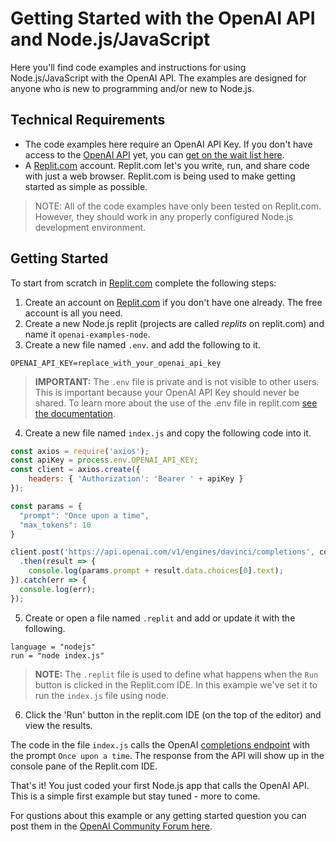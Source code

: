 # Getting Started with the OpenAI API and Node.js/JavaScript

Here you'll find code examples and instructions for using Node.js/JavaScript with the OpenAI API. The examples are designed for anyone who is new to programming and/or new to Node.js. 

## Technical Requirements

- The code examples here require an OpenAI API Key. If you don't have access to the [OpenAI API](https://api.openai.com) yet, you can [get on the wait list here](https://share.hsforms.com/1Lfc7WtPLRk2ppXhPjcYY-A4sk30).
- A [Replit.com](https://replit.com) account. Replit.com let's you write, run, and share code with just a web browser. Replit.com is being used to make getting started as simple as possible. 
> NOTE: All of the code examples have only been tested on Replit.com. However, they should work in any properly configured Node.js development environment.

## Getting Started

To start from scratch in [Replit.com](https://replit.com) complete the following steps:

1. Create an account on [Replit.com](https://replit.com) if you don't have one already. The free account is all you need.
2. Create a new Node.js replit (projects are called *replits* on replit.com) and name it `openai-examples-node`.
3. Create a new file named `.env`. and add the following to it.
  ```
  OPENAI_API_KEY=replace_with_your_openai_api_key
  ```
> **IMPORTANT:** The `.env` file is private and is not visible to other users. This is important because your OpenAI API Key should never be shared. To learn more about the use of the .env file in replit.com [see the documentation](https://docs.replit.com/repls/secret-keys).

4. Create a new file named `index.js` and copy the following code into it.
  ```javascript
  const axios = require('axios');
  const apiKey = process.env.OPENAI_API_KEY;
  const client = axios.create({
      headers: { 'Authorization': 'Bearer ' + apiKey }
  });

  const params = {
    "prompt": "Once upon a time", 
    "max_tokens": 10
  }

  client.post('https://api.openai.com/v1/engines/davinci/completions', completionParmas)
    .then(result => {
      console.log(params.prompt + result.data.choices[0].text);
  }).catch(err => {
    console.log(err);
  });
  ```
5. Create or open a file named `.replit` and add or update it with the following.
  ```
  language = "nodejs"
  run = "node index.js"
  ```
  > **NOTE:** The `.replit` file is used to define what happens when the `Run` button is clicked in the Replit.com IDE. In this example we've set it to run the `index.js` file using node.
6. Click the 'Run' button in the replit.com IDE (on the top of the editor) and view the results.

The code in the file `index.js` calls the OpenAI [completions endpoint](https://beta.openai.com/docs/api-reference/completions) with the prompt `Once upon a time`. The response from the API will show up in the console pane of the Replit.com IDE.

That's it! You just coded your first Node.js app that calls the OpenAI API. This is a simple first example but stay tuned - more to come.

For qustions about this example or any getting started question you can post them in the [OpenAI Community Forum here](https://community.openai.com/t/getting-started-with-the-openai-api-and-node-js-javascript/223).